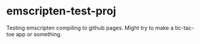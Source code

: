 # emscripten-test-proj

Testing emscripten compiling to github pages. Might try to make a tic-tac-toe app or something.
